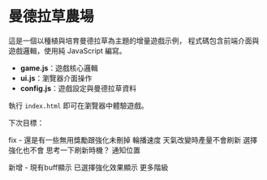 # 曼德拉草農場

這是一個以種植與培育曼德拉草為主題的增量遊戲示例，
程式碼包含前端介面與遊戲邏輯，使用純 JavaScript 編寫。

- **game.js**：遊戲核心邏輯
- **ui.js**：瀏覽器介面操作
- **config.js**：遊戲設定與曼德拉草資料

執行 `index.html` 即可在瀏覽器中體驗遊戲。

下次目標：

fix -
    還是有一些無用獎勵跟強化未刪掉
    輪播速度
    天氣改變時產量不會刷新 選擇強化也不會 思考一下刷新時機？
    通知位置
    
新增 -
    現有buff顯示
    已選擇強化效果顯示
    更多階級

